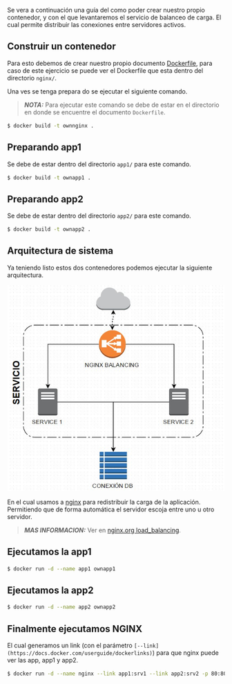 
Se vera a continuación una guía del como poder crear nuestro propio contenedor, y con el que levantaremos el servicio de balanceo de carga. El cual permite distribuir las conexiones entre servidores activos.

Construir un contenedor
-----------------------

Para esto debemos de crear nuestro propio documento [Dockerfile](http://docs.docker.com/reference/builder/), para caso de este ejercicio se puede ver el Dockerfile que esta dentro del directorio `nginx/`.

Una ves se tenga prepara do se ejecutar el siguiente comando.

> ***NOTA:*** Para ejecutar este comando se debe de estar en el directorio en donde se encuentre el documento `Dockerfile`.

```bash
$ docker build -t ownnginx .
```



Preparando app1
---------------

Se debe de estar dentro del directorio `app1/` para este comando.

```bash
$ docker build -t ownapp1 .
```



Preparando app2
---------------

Se debe de estar dentro del directorio `app2/` para este comando.

```bash
$ docker build -t ownapp2 .
```



Arquitectura de sistema
-----------------------

Ya teniendo listo estos dos contenedores podemos ejecutar la siguiente arquitectura.

![Arquitectura Balanceo de Carga](diagrama.jpg)

En el cual usamos a [nginx](http://nginx.org) para redistribuir la carga de la aplicación. Permitiendo que de forma automática el servidor escoja entre uno u otro servidor.

> ***MAS INFORMACION:*** Ver en [nginx.org load_balancing](http://nginx.org/en/docs/http/load_balancing.html).



Ejecutamos la app1
------------------

```bash
$ docker run -d --name app1 ownapp1
```



Ejecutamos la app2
------------------

```bash
$ docker run -d --name app2 ownapp2
```



Finalmente ejecutamos NGINX
---------------------------

El cual generamos un link (con el parámetro `[--link](https://docs.docker.com/userguide/dockerlinks)`) para que nginx puede ver las app, app1 y app2.

```bash
$ docker run -d --name nginx --link app1:srv1 --link app2:srv2 -p 80:80 ownnginx
```
